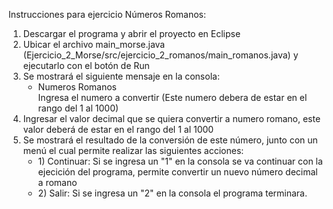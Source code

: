 Instrucciones para ejercicio Números Romanos:<br>
<ol>
  <li> Descargar el programa y abrir el proyecto en Eclipse</li>
  <li> Ubicar el archivo main_morse.java (Ejercicio_2_Morse/src/ejercicio_2_romanos/main_romanos.java) y ejecutarlo con el botón de Run</>
  <li> Se mostrará el siguiente mensaje en la consola:
    <ul>
      <li>Numeros Romanos<br>
          Ingresa el numero a convertir (Este numero debera de estar en el rango del 1 al 1000)
      </li>
    </ul>
  </li>
  <li> Ingresar el valor decimal que se quiera convertir a numero romano, este valor deberá de estar en el rango del 1 al 1000</li>
  <li> Se mostrará el resultado de la conversión de este número, junto con un menú el cual permite realizar las siguientes acciones:
    <ul>
        <li> 1) Continuar: Si se ingresa un "1" en la consola se va continuar con la ejecición del programa, permite convertir un nuevo número decimal a romano</li>
        <li> 2) Salir: Si se ingresa un "2" en la consola el programa terminara.</li>
      </ul>
  </li>
</ol>

